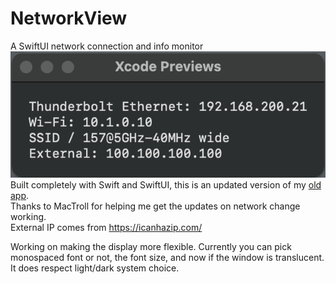 # NetworkView
A SwiftUI network connection and info monitor  
![Sample NetworkView window](./NetworkView%20Window.png?raw=true "NetworkView Window")  
Built completely with Swift and SwiftUI, this is an updated version of my [old app](https://github.com/ehemmete/NetworkInfoGUI).  
Thanks to MacTroll for helping me get the updates on network change working.  
External IP comes from https://icanhazip.com/  
  
Working on making the display more flexible.  Currently you can pick monospaced font or not, the font size, and now if the window is translucent.  It does respect light/dark system choice.
